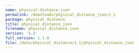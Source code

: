 ```yaml
---
name: physical-distance-json
permalink: /downloads/physical_distance_json/1_1
package: physical_distance
title: physical_distance_json
filename: physical_distance.json
version: '1.1'
full_version: 1.1.0
file: /data/physical_distance/1.1/physical_distance.json
---
```

